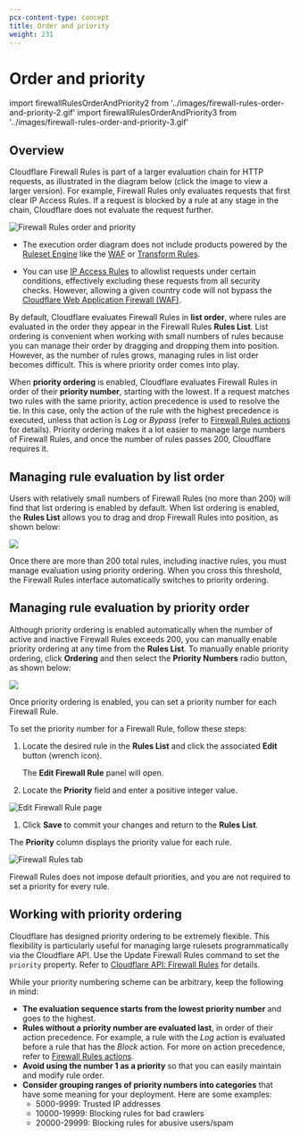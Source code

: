 ```yaml
---
pcx-content-type: concept
title: Order and priority
weight: 231
---
```


# Order and priority

import firewallRulesOrderAndPriority2 from '../images/firewall-rules-order-and-priority-2.gif'
import firewallRulesOrderAndPriority3 from '../images/firewall-rules-order-and-priority-3.gif'

## Overview

Cloudflare Firewall Rules is part of a larger evaluation chain for HTTP requests, as illustrated in the diagram below (click the image to view a larger version). For example, Firewall Rules only evaluates requests that first clear IP Access Rules. If a request is blocked by a rule at any stage in the chain, Cloudflare does not evaluate the request further.

![Firewall Rules order and priority](/firewall/static/firewall-rules-order-and-priority-1.png)

<Aside type="warning" header="Important">

*   The execution order diagram does not include products powered by the [Ruleset Engine](/ruleset-engine/) like the [WAF](/waf/) or [Transform Rules](/rules/transform).

*   You can use [IP Access Rules](https://support.cloudflare.com/hc/articles/217074967) to allowlist requests under certain conditions, effectively excluding these requests from all security checks. However, allowing a given country code will not bypass the [Cloudflare Web Application Firewall (WAF)](/waf/).

</Aside>

By default, Cloudflare evaluates Firewall Rules in **list order**, where rules are evaluated in the order they appear in the Firewall Rules **Rules List**. List ordering is convenient when working with small numbers of rules because you can manage their order by dragging and dropping them into position. However, as the number of rules grows, managing rules in list order becomes difficult. This is where priority order comes into play.

When **priority ordering** is enabled, Cloudflare evaluates Firewall Rules in order of their **priority number**, starting with the lowest. If a request matches two rules with the same priority, action precedence is used to resolve the tie. In this case, only the action of the rule with the highest precedence is executed, unless that action is *Log* or *Bypass* (refer to [Firewall Rules actions](/firewall/cf-firewall-rules/actions/#supported-actions) for details). Priority ordering makes it a lot easier to manage large numbers of Firewall Rules, and once the number of rules passes 200, Cloudflare requires it.

## Managing rule evaluation by list order

Users with relatively small numbers of Firewall Rules (no more than 200) will find that list ordering is enabled by default. When list ordering is enabled, the **Rules List** allows you to drag and drop Firewall Rules into position, as shown below:

<img src={firewallRulesOrderAndPriority2} />

Once there are more than 200 total rules, including inactive rules, you must manage evaluation using priority ordering. When you cross this threshold, the Firewall Rules interface automatically switches to priority ordering.

## Managing rule evaluation by priority order

Although priority ordering is enabled automatically when the number of active and inactive Firewall Rules exceeds 200, you can manually enable priority ordering at any time from the **Rules List**. To manually enable priority ordering, click **Ordering** and then select the **Priority Numbers** radio button, as shown below:

<img src={firewallRulesOrderAndPriority3} />

Once priority ordering is enabled, you can set a priority number for each Firewall Rule.

To set the priority number for a Firewall Rule, follow these steps:

1.  Locate the desired rule in the **Rules List** and click the associated **Edit** button (wrench icon).

    The **Edit Firewall Rule** panel will open.

2.  Locate the **Priority** field and enter a positive integer value.

![Edit Firewall Rule page](/firewall/static/firewall-rules-order-and-priority-4.png)

1.  Click **Save** to commit your changes and return to the **Rules List**.

The **Priority** column displays the priority value for each rule.

![Firewall Rules tab](/firewall/static/firewall-rules-order-and-priority-5.png)

<Aside type='note' header='Note'>

Firewall Rules does not impose default priorities, and you are not required to set a priority for every rule.

</Aside>

## Working with priority ordering

Cloudflare has designed priority ordering to be extremely flexible. This flexibility is particularly useful for managing large rulesets programmatically via the Cloudflare API. Use the Update Firewall Rules command to set the `priority` property. Refer to [Cloudflare API: Firewall Rules](https://api.cloudflare.com/#firewall-rules-properties) for details.

While your priority numbering scheme can be arbitrary, keep the following in mind:

*   **The evaluation sequence starts from the lowest priority number** and goes to the highest.
*   **Rules without a priority number are evaluated last**, in order of their action precedence. For example, a rule with the *Log* action is evaluated before a rule that has the *Block* action. For more on action precedence, refer to [Firewall Rules actions](/firewall/cf-firewall-rules/actions/).
*   **Avoid using the number 1 as a priority** so that you can easily maintain and modify rule order.
*   **Consider grouping ranges of priority numbers into categories** that have some meaning for your deployment. Here are some examples:
    *   5000-9999: Trusted IP addresses
    *   10000-19999: Blocking rules for bad crawlers
    *   20000-29999: Blocking rules for abusive users/spam

